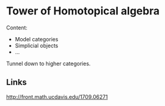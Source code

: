 # Tower of Homotopical algebra

Content:
- Model categories
- Simplicial objects
- ...

Tunnel down to higher categories.


## Links


http://front.math.ucdavis.edu/1709.06271
